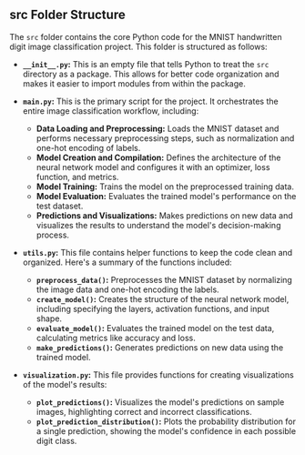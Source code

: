 ## src Folder Structure

The `src` folder contains the core Python code for the MNIST handwritten digit image classification project. This folder is structured as follows:

* **`__init__.py`:** This is an empty file that tells Python to treat the `src` directory as a package. This allows for better code organization and makes it easier to import modules from within the package.

* **`main.py`:** This is the primary script for the project. It orchestrates the entire image classification workflow, including:
    * **Data Loading and Preprocessing:**  Loads the MNIST dataset and performs necessary preprocessing steps, such as normalization and one-hot encoding of labels.
    * **Model Creation and Compilation:** Defines the architecture of the neural network model and configures it with an optimizer, loss function, and metrics.
    * **Model Training:** Trains the model on the preprocessed training data.
    * **Model Evaluation:** Evaluates the trained model's performance on the test dataset.
    * **Predictions and Visualizations:** Makes predictions on new data and visualizes the results to understand the model's decision-making process.

* **`utils.py`:** This file contains helper functions to keep the code clean and organized. Here's a summary of the functions included:
    * **`preprocess_data()`:** Preprocesses the MNIST dataset by normalizing the image data and one-hot encoding the labels.
    * **`create_model()`:** Creates the structure of the neural network model, including specifying the layers, activation functions, and input shape.
    * **`evaluate_model()`:** Evaluates the trained model on the test data, calculating metrics like accuracy and loss.
    * **`make_predictions()`:** Generates predictions on new data using the trained model.

* **`visualization.py`:**  This file provides functions for creating visualizations of the model's results:
    * **`plot_predictions()`:** Visualizes the model's predictions on sample images, highlighting correct and incorrect classifications.
    * **`plot_prediction_distribution()`:**  Plots the probability distribution for a single prediction, showing the model's confidence in each possible digit class.
